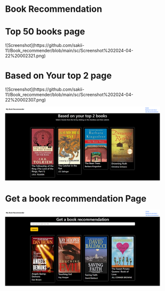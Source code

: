 <h1>Book Recommendation</h1>

<h1>Top 50 books page</h1>
![Screenshot](https://github.com/sakii-11/Book_recommender/blob/main/sc/Screenshot%202024-04-22%20002321.png)


<h1>Based on Your top 2 page</h1>
![Screenshot](https://github.com/sakii-11/Book_recommender/blob/main/sc/Screenshot%202024-04-22%20002307.png)
<br>

![Screenshot](https://github.com/sakii-11/Book_recommender/blob/main/sc/Screenshot%202024-04-22%20001536.png)


<h1> Get a book recommendation Page</h1>

![Screenshot](https://github.com/sakii-11/Book_recommender/blob/main/sc/Screenshot%202024-04-22%20001352.png)
